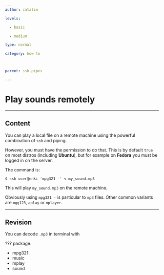 ```yaml
---
author: catalin

levels:

  - basic

  - medium

type: normal

category: how to



parent: ssh-pipes

---
```


# Play sounds remotely

---

## Content

You can play a local file on a remote machine using the powerful combination of `ssh` and piping.

However, you must have the permission to do that. This is by default `true` on most distros (including **Ubuntu**), but for example on **Fedora** you must be logged in on the server.

The command is:

```
$ ssh user@enki 'mpg321 -' < my_sound.mp3
```

This will play `my_sound.mp3` on the remote machine.

Obviously using `mpg321 -` is particular to `mp3` files. Other common variants are `ogg123`, `aplay` or `mplayer`.

---

## Revision

You can decode `.mp3` in terminal with

??? package.

- mpg321
- music
- mplay
- sound
